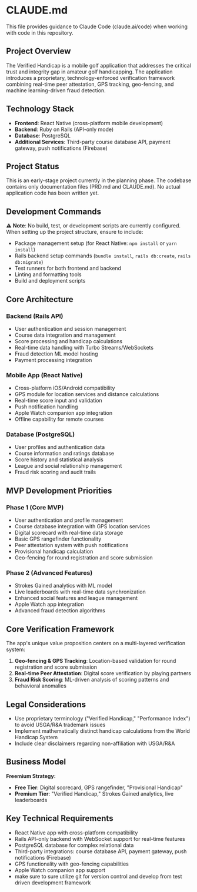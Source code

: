 # CLAUDE.md

This file provides guidance to Claude Code (claude.ai/code) when working with code in this repository.

## Project Overview

The Verified Handicap is a mobile golf application that addresses the critical trust and integrity gap in amateur golf handicapping. The application introduces a proprietary, technology-enforced verification framework combining real-time peer attestation, GPS tracking, geo-fencing, and machine learning-driven fraud detection.

## Technology Stack

- **Frontend**: React Native (cross-platform mobile development)
- **Backend**: Ruby on Rails (API-only mode)
- **Database**: PostgreSQL
- **Additional Services**: Third-party course database API, payment gateway, push notifications (Firebase)

## Project Status

This is an early-stage project currently in the planning phase. The codebase contains only documentation files (PRD.md and CLAUDE.md). No actual application code has been written yet.

## Development Commands

⚠️ **Note**: No build, test, or development scripts are currently configured. When setting up the project structure, ensure to include:

- Package management setup (for React Native: `npm install` or `yarn install`)
- Rails backend setup commands (`bundle install`, `rails db:create`, `rails db:migrate`)
- Test runners for both frontend and backend
- Linting and formatting tools
- Build and deployment scripts

## Core Architecture

### Backend (Rails API)
- User authentication and session management
- Course data integration and management  
- Score processing and handicap calculations
- Real-time data handling with Turbo Streams/WebSockets
- Fraud detection ML model hosting
- Payment processing integration

### Mobile App (React Native)
- Cross-platform iOS/Android compatibility
- GPS module for location services and distance calculations
- Real-time score input and validation
- Push notification handling
- Apple Watch companion app integration
- Offline capability for remote courses

### Database (PostgreSQL)
- User profiles and authentication data
- Course information and ratings database
- Score history and statistical analysis
- League and social relationship management
- Fraud risk scoring and audit trails

## MVP Development Priorities

### Phase 1 (Core MVP)
- User authentication and profile management
- Course database integration with GPS location services
- Digital scorecard with real-time data storage
- Basic GPS rangefinder functionality
- Peer attestation system with push notifications
- Provisional handicap calculation
- Geo-fencing for round registration and score submission

### Phase 2 (Advanced Features)
- Strokes Gained analytics with ML model
- Live leaderboards with real-time data synchronization
- Enhanced social features and league management
- Apple Watch app integration
- Advanced fraud detection algorithms

## Core Verification Framework

The app's unique value proposition centers on a multi-layered verification system:

1. **Geo-fencing & GPS Tracking**: Location-based validation for round registration and score submission
2. **Real-time Peer Attestation**: Digital score verification by playing partners
3. **Fraud Risk Scoring**: ML-driven analysis of scoring patterns and behavioral anomalies

## Legal Considerations

- Use proprietary terminology ("Verified Handicap," "Performance Index") to avoid USGA/R&A trademark issues
- Implement mathematically distinct handicap calculations from the World Handicap System
- Include clear disclaimers regarding non-affiliation with USGA/R&A

## Business Model

**Freemium Strategy:**
- **Free Tier**: Digital scorecard, GPS rangefinder, "Provisional Handicap"
- **Premium Tier**: "Verified Handicap," Strokes Gained analytics, live leaderboards

## Key Technical Requirements

- React Native app with cross-platform compatibility
- Rails API-only backend with WebSocket support for real-time features
- PostgreSQL database for complex relational data
- Third-party integrations: course database API, payment gateway, push notifications (Firebase)
- GPS functionality with geo-fencing capabilities
- Apple Watch companion app support
- make sure to sure utilize git for version control and develop from test driven development framework